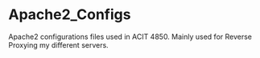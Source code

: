 # Apache2_Configs
Apache2 configurations files used in ACIT 4850. Mainly used for Reverse Proxying my different servers.
